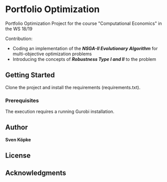 # Portfolio Optimization

Portfolio Optimization Project for the course "Computational Economics" in the WS 18/19

Contribution:
* Coding an implementation of the ***NSGA-II Evolutionary Algorithm*** for multi-objective optimization problems
* Introducing the concepts of ***Robustness Type I and II*** to the problem


## Getting Started

Clone the project and install the requirements (requirements.txt).


### Prerequisites

The execution requires a running Gurobi installation.


## Author

**Sven Köpke**


## License


## Acknowledgments


